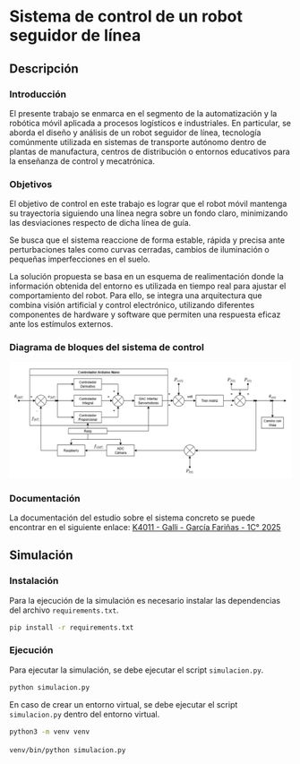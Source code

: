 # Sistema de control de un robot seguidor de línea

## Descripción

### Introducción

El presente trabajo se enmarca en el segmento de la automatización y la robótica móvil aplicada a procesos logísticos e industriales. En particular, se aborda el diseño y análisis de un robot seguidor de línea, tecnología comúnmente utilizada en sistemas de transporte autónomo dentro de plantas de manufactura, centros de distribución o entornos educativos para la enseñanza de control y mecatrónica.

### Objetivos

El objetivo de control en este trabajo es lograr que el robot móvil mantenga su trayectoria siguiendo una línea negra sobre un fondo claro, minimizando las desviaciones respecto de dicha línea de guía.

Se busca que el sistema reaccione de forma estable, rápida y precisa ante perturbaciones tales como curvas cerradas, cambios de iluminación o pequeñas imperfecciones en el suelo.

La solución propuesta se basa en un esquema de realimentación donde la información obtenida del entorno es utilizada en tiempo real para ajustar el comportamiento del robot. Para ello, se integra una arquitectura que combina visión artificial y control electrónico, utilizando diferentes componentes de hardware y software que permiten una respuesta eficaz ante los estímulos externos.

### Diagrama de bloques del sistema de control

![Diagrama de bloques](diagrama_de_bloques.png)

### Documentación

La documentación del estudio sobre el sistema concreto se puede encontrar en el siguiente enlace: [K4011 - Galli - García Fariñas - 1C° 2025](https://drive.google.com/file/d/1l4xvPurp14ddQ8Ckw8HgPiGAEo9JfE7b/view?usp=sharing)


## Simulación

### Instalación

Para la ejecución de la simulación es necesario instalar las dependencias del archivo `requirements.txt`.

```bash
pip install -r requirements.txt
```

### Ejecución

Para ejecutar la simulación, se debe ejecutar el script `simulacion.py`.

```bash
python simulacion.py
```

En caso de crear un entorno virtual, se debe ejecutar el script `simulacion.py` dentro del entorno virtual.

```bash
python3 -m venv venv

venv/bin/python simulacion.py
```
